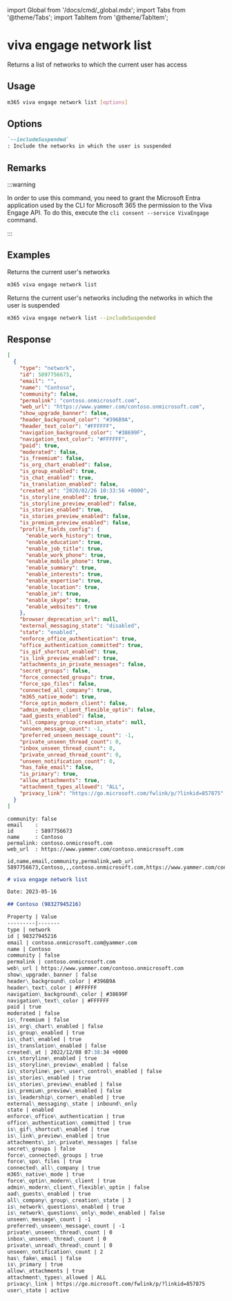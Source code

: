 <!-- DISCLAIMER: All secrets, passwords, and sensitive values in this document are examples only and not real credentials. -->
import Global from '/docs/cmd/_global.mdx';
import Tabs from '@theme/Tabs';
import TabItem from '@theme/TabItem';

# viva engage network list

Returns a list of networks to which the current user has access

## Usage

```sh
m365 viva engage network list [options]
```

## Options

```md definition-list
`--includeSuspended`
: Include the networks in which the user is suspended
```

<Global />

## Remarks

:::warning

In order to use this command, you need to grant the Microsoft Entra application used by the CLI for Microsoft 365 the permission to the Viva Engage API. To do this, execute the `cli consent --service VivaEngage` command.

:::

## Examples

Returns the current user's networks

```sh
m365 viva engage network list
```

Returns the current user's networks including the networks in which the user is suspended

```sh
m365 viva engage network list --includeSuspended
```

## Response

<Tabs>
  <TabItem value="JSON">

  ```json
  [
    {
      "type": "network",
      "id": 5897756673,
      "email": "",
      "name": "Contoso",
      "community": false,
      "permalink": "contoso.onmicrosoft.com",
      "web_url": "https://www.yammer.com/contoso.onmicrosoft.com",
      "show_upgrade_banner": false,
      "header_background_color": "#396B9A",
      "header_text_color": "#FFFFFF",
      "navigation_background_color": "#38699F",
      "navigation_text_color": "#FFFFFF",
      "paid": true,
      "moderated": false,
      "is_freemium": false,
      "is_org_chart_enabled": false,
      "is_group_enabled": true,
      "is_chat_enabled": true,
      "is_translation_enabled": false,
      "created_at": "2020/02/26 10:33:56 +0000",
      "is_storyline_enabled": true,
      "is_storyline_preview_enabled": false,
      "is_stories_enabled": true,
      "is_stories_preview_enabled": false,
      "is_premium_preview_enabled": false,
      "profile_fields_config": {
        "enable_work_history": true,
        "enable_education": true,
        "enable_job_title": true,
        "enable_work_phone": true,
        "enable_mobile_phone": true,
        "enable_summary": true,
        "enable_interests": true,
        "enable_expertise": true,
        "enable_location": true,
        "enable_im": true,
        "enable_skype": true,
        "enable_websites": true
      },
      "browser_deprecation_url": null,
      "external_messaging_state": "disabled",
      "state": "enabled",
      "enforce_office_authentication": true,
      "office_authentication_committed": true,
      "is_gif_shortcut_enabled": true,
      "is_link_preview_enabled": true,
      "attachments_in_private_messages": false,
      "secret_groups": false,
      "force_connected_groups": true,
      "force_spo_files": false,
      "connected_all_company": true,
      "m365_native_mode": true,
      "force_optin_modern_client": false,
      "admin_modern_client_flexible_optin": false,
      "aad_guests_enabled": false,
      "all_company_group_creation_state": null,
      "unseen_message_count": -1,
      "preferred_unseen_message_count": -1,
      "private_unseen_thread_count": 0,
      "inbox_unseen_thread_count": 0,
      "private_unread_thread_count": 0,
      "unseen_notification_count": 0,
      "has_fake_email": false,
      "is_primary": true,
      "allow_attachments": true,
      "attachment_types_allowed": "ALL",
      "privacy_link": "https://go.microsoft.com/fwlink/p/?linkid=857875"
    }
  ]
  ```

  </TabItem>
  <TabItem value="Text">

  ```text
  community: false
  email    :
  id       : 5897756673
  name     : Contoso
  permalink: contoso.onmicrosoft.com
  web_url  : https://www.yammer.com/contoso.onmicrosoft.com
  ```

  </TabItem>
  <TabItem value="CSV">

  ```csv
  id,name,email,community,permalink,web_url
  5897756673,Contoso,,,contoso.onmicrosoft.com,https://www.yammer.com/contoso.onmicrosoft.com
  ```

  </TabItem>
  <TabItem value="Markdown">

  ```md
  # viva engage network list

  Date: 2023-05-16

  ## Contoso (98327945216)

  Property | Value
  ---------|-------
  type | network
  id | 98327945216
  email | contoso.onmicrosoft.com@yammer.com
  name | Contoso
  community | false
  permalink | contoso.onmicrosoft.com
  web\_url | https://www.yammer.com/contoso.onmicrosoft.com
  show\_upgrade\_banner | false
  header\_background\_color | #396B9A
  header\_text\_color | #FFFFFF
  navigation\_background\_color | #38699F
  navigation\_text\_color | #FFFFFF
  paid | true
  moderated | false
  is\_freemium | false
  is\_org\_chart\_enabled | false
  is\_group\_enabled | true
  is\_chat\_enabled | true
  is\_translation\_enabled | false
  created\_at | 2022/12/08 07:38:34 +0000
  is\_storyline\_enabled | true
  is\_storyline\_preview\_enabled | false
  is\_storyline\_per\_user\_control\_enabled | false
  is\_stories\_enabled | true
  is\_stories\_preview\_enabled | false
  is\_premium\_preview\_enabled | false
  is\_leadership\_corner\_enabled | true
  external\_messaging\_state | inbound\_only
  state | enabled
  enforce\_office\_authentication | true
  office\_authentication\_committed | true
  is\_gif\_shortcut\_enabled | true
  is\_link\_preview\_enabled | true
  attachments\_in\_private\_messages | false
  secret\_groups | false
  force\_connected\_groups | true
  force\_spo\_files | true
  connected\_all\_company | true
  m365\_native\_mode | true
  force\_optin\_modern\_client | true
  admin\_modern\_client\_flexible\_optin | false
  aad\_guests\_enabled | true
  all\_company\_group\_creation\_state | 3
  is\_network\_questions\_enabled | true
  is\_network\_questions\_only\_mode\_enabled | false
  unseen\_message\_count | -1
  preferred\_unseen\_message\_count | -1
  private\_unseen\_thread\_count | 0
  inbox\_unseen\_thread\_count | 0
  private\_unread\_thread\_count | 0
  unseen\_notification\_count | 2
  has\_fake\_email | false
  is\_primary | true
  allow\_attachments | true
  attachment\_types\_allowed | ALL
  privacy\_link | https://go.microsoft.com/fwlink/p/?linkid=857875
  user\_state | active
  ```

  </TabItem>
</Tabs>
